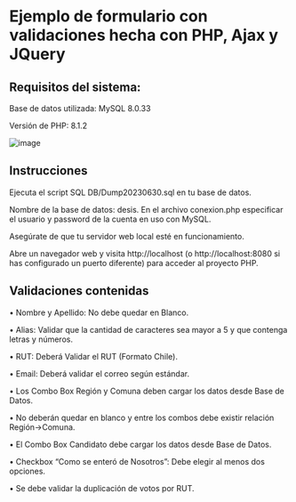 # Ejemplo de formulario con validaciones hecha con PHP, Ajax y JQuery

## Requisitos del sistema:
Base de datos utilizada: MySQL 8.0.33

Versión de PHP: 8.1.2

![image](https://github.com/JaimeGDH/desis/assets/13523127/54205a53-960b-465e-a985-b5f23976db1d)

## Instrucciones
Ejecuta el script SQL DB/Dump20230630.sql en tu base de datos.

Nombre de la base de datos: desis.
En el archivo conexion.php especificar el usuario y password de la cuenta en uso con MySQL.

Asegúrate de que tu servidor web local esté en funcionamiento.

Abre un navegador web y visita http://localhost (o http://localhost:8080 si has configurado un puerto diferente) para acceder al proyecto PHP.

## Validaciones contenidas

• Nombre y Apellido: No debe quedar en Blanco.

• Alias: Validar que la cantidad de caracteres sea mayor a 5 y que contenga letras y
números.

• RUT: Deberá Validar el RUT (Formato Chile).

• Email: Deberá validar el correo según estándar.

• Los Combo Box Región y Comuna deben cargar los datos desde Base de Datos.

• No deberán quedar en blanco y entre los combos debe existir relación Región->Comuna.

• El Combo Box Candidato debe cargar los datos desde Base de Datos.

• Checkbox “Como se enteró de Nosotros”: Debe elegir al menos dos opciones.

• Se debe validar la duplicación de votos por RUT.
